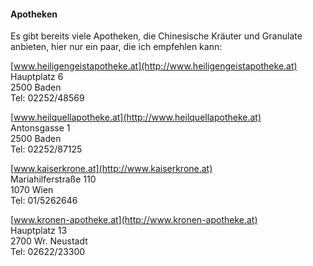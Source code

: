 #### Apotheken
Es gibt bereits viele Apotheken, die Chinesische Kräuter und Granulate anbieten, hier nur ein paar, die ich empfehlen kann: 

[www.heiligengeistapotheke.at](http://www.heiligengeistapotheke.at)  
Hauptplatz 6  
2500 Baden  
Tel: 02252/48569

[www.heilquellapotheke.at](http://www.heilquellapotheke.at)  
Antonsgasse 1  
2500 Baden  
Tel: 02252/87125

[www.kaiserkrone.at](http://www.kaiserkrone.at)  
Mariahilferstraße 110  
1070 Wien  
Tel: 01/5262646

[www.kronen-apotheke.at](http://www.kronen-apotheke.at)  
Hauptplatz 13  
2700 Wr. Neustadt  
Tel: 02622/23300
